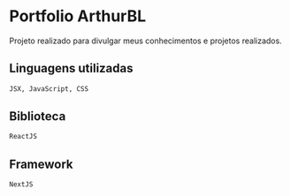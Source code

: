 # Portfolio ArthurBL

Projeto realizado para divulgar meus conhecimentos e projetos realizados.

## Linguagens utilizadas

```bash
JSX, JavaScript, CSS  

```

## Biblioteca

```python
ReactJS
```

## Framework

```python
NextJS
```

